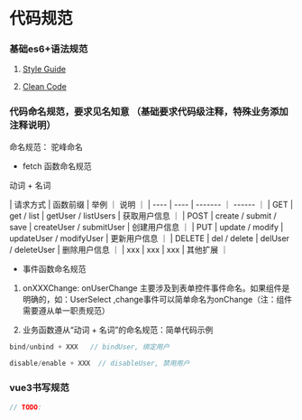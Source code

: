 # 代码规范

### 基础es6+语法规范

1. [Style Guide](https://bestofjs.org/projects/airbnb-style-guide)

2. [Clean Code](https://bestofjs.org/projects/clean-code)

### 代码命名规范，要求见名知意 （基础要求代码级注释，特殊业务添加注释说明）

命名规范： 驼峰命名

* fetch 函数命名规范

动词 + 名词

|  请求方式   |       函数前缀           |          举例              ｜         说明         ｜
|    ----   |          ----           |          -------           ｜         ------      ｜
|    GET    |       get / list        |      getUser / listUsers   |       获取用户信息     ｜
|    POST   |  create / submit / save |    createUser / submitUser  |      创建用户信息     ｜
|    PUT    |    update / modify      |    updateUser / modifyUser  |      更新用户信息     ｜
|    DELETE  |    del / delete        |    delUser / deleteUser     |      删除用户信息     ｜
|    xxx    |           xxx           |             xxx             |         其他扩展     ｜

* 事件函数命名规范

1. onXXXChange: onUserChange 主要涉及到表单控件事件命名。如果组件是明确的，如：UserSelect ,change事件可以简单命名为onChange（注：组件需要遵从单一职责规范）

2. 业务函数遵从“动词 + 名词”的命名规范：简单代码示例

```ts
bind/unbind + XXX   // bindUser, 绑定用户

disable/enable + XXX  // disableUser, 禁用用户
```

### vue3书写规范

```ts
// TODO: 
```